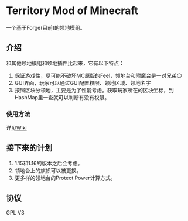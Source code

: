 # Territory Mod of Minecraft
一个基于Forge(目前)的领地模组。

## 介绍

和其他领地模组和领地插件比起来，它有以下特点：

1. 保证游戏性，尽可能不破坏MC原版的Feel，领地台和附魔台是一对兄弟:smirk:
2. GUI界面，玩家可以通过GUI配置权限、领地区域、领地名字
3. 按照区块分领地，主要是为了性能考虑。获取玩家所在的区块坐标，到HashMap里一查就可以判断有没有权限。

### 使用方法

详见[Wiki](https://github.com/leon-o/MineTerritory/wiki)

## 接下来的计划

1. 1.15和1.16的版本之后会考虑。
2. 领地台上的旗帜可以被更换。
3. 更多样的领地台的Protect Power计算方式。

## 协议

GPL V3